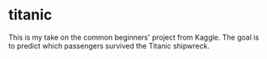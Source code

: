# titanic
This is my take on the common beginners' project from Kaggle. The goal is to predict which passengers survived the Titanic shipwreck.
